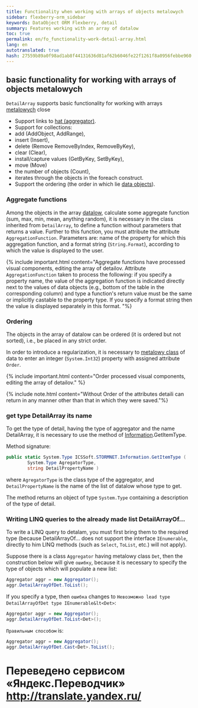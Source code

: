 ```yaml
--- 
title: Functionality when working with arrays of objects metalowych 
sidebar: flexberry-orm_sidebar 
keywords: DataObject ORM Flexberry, detail 
summary: Features working with an array of datalow 
toc: true 
permalink: en/fo_functionality-work-detail-array.html 
lang: en 
autotranslated: true 
hash: 27559b89a0f98ad1ab8f44131636d81af62b6046fe22f1261f8a0956febbe960 
--- 
```


## basic functionality for working with arrays of objects metalowych 

`DetailArray` supports basic functionality for working with arrays [metalowych](fo_detail-associations-properties.html) close 

* Support links to [hat (aggregator)](fd_key-concepts.html). 
* Support for collections: 
* add (AddObject, AddRange), 
* insert (Insert), 
* delete (Remove RemoveByIndex, RemoveByKey), 
* clear (Clear), 
* install/capture values (GetByKey, SetByKey), 
* move (Move) 
* the number of objects (Count), 
* iterates through the objects in the foreach construct. 
* Support the ordering (the order in which lie [data objects](fo_data-object.html)). 

### Aggregate functions 

Among the objects in the array [datalow](fo_detail-associations-properties.html), calculate some aggregate function (sum, max, min, mean, anything random), it is necessary in the class inherited from `DetailArray`, to define a function without parameters that returns a value. Further to this function, you must attribute the attribute `AggregationFunction`. Parameters are: name of the property for which this aggregation function, and a format string (`String.Format`), according to which the value is displayed to the user. 

{% include important.html content="Aggregate functions have processed visual components, editing the array of detailov. Attribute `AggregationFunction` taken to process the following: if you specify a property name, the value of the aggregation function is indicated directly next to the values of data objects (e.g., bottom of the table in the corresponding column) and type a function's return value must be the same or implicitly castable to the property type. If you specify a format string then the value is displayed separately in this format. 
"%} 

### Ordering 

The objects in the array of datalow can be ordered (it is ordered but not sorted), i.e., be placed in any strict order. 

In order to introduce a regularization, it is necessary to [metalowy class](fo_detail-associations-properties.html) of data to enter an integer (`System.Int32`) property with assigned attribute `Order`. 

{% include important.html content="Order processed visual components, editing the array of detailov." %} 

{% include note.html content="Without Order of the attributes detaili can return in any manner other than that in which they were saved."%} 

### get type DetailArray its name 

To get the type of detail, having the type of aggregator and the name DetailArray, it is necessary to use the method of [Information](fo_methods-class-information.html).GetItemType. 

Method signature: 

```csharp
public static System.Type ICSSoft.STORMNET.Information.GetItemType (
        System.Type AgregatorType,
        string DetailPropertyName ) 	
``` 

where `AgregatorType` is the class type of the aggregator, and `DetailPropertyName` is the name of the list of datalow whose type to get. 

The method returns an object of type `System.Type` containing a description of the type of detail. 

### Writing LINQ queries to the already made list DetailArrayOf... 

To write a LINQ query to detalam, you must first bring them to the required type (because DetailArrayOf... does not support the interface `IEnumerable`, directly to him LINQ methods (such as `Select`, `ToList`, etc.) will not apply). 

Suppose there is a class `Aggregator` having metalowy class `Det`, then the construction below will give `ошибку`, because it is necessary to specify the type of objects which will populate a new list: 

```csharp
Aggregator aggr = new Aggregator();
aggr.DetailArrayOfDet.ToList(); 
``` 

If you specify a type, then `ошибка` changes to `Невозможно lead type DetailArrayOfDet type IEnumerable&lt<Det>`: 

```csharp
Aggregator aggr = new Aggregator();
aggr.DetailArrayOfDet.ToList<Det>(); 
``` 

`Правильным способом` is: 

```csharp
Aggregator aggr = new Aggregator();
aggr.DetailArrayOfDet.Cast<Det>.ToList(); 
``` 



 # Переведено сервисом «Яндекс.Переводчик» http://translate.yandex.ru/